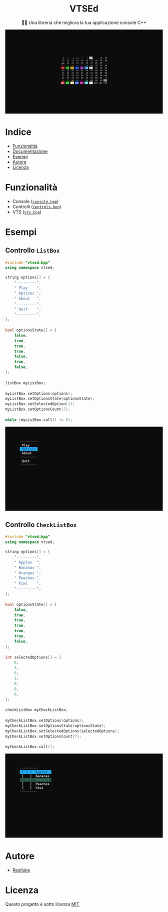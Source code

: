 <h1 align="center">VTSEd</h1>

<p align="center">
🧙‍♂️ Una libreria che migliora la tua applicazione console C++
</p>

![Banner](./assets/banner.png)



# Indice

- [Funzionalità](#funzionalità)
- [Documentazione](./DOCS.md)
- [Esempi](#esempi)
- [Autore](#autore)
- [Licenza](#licenza)



# Funzionalità

- Console ([`console.hpp`](./vtsed/console.hpp))
- Controlli ([`controls.hpp`](./vtsed/controls.hpp))
- VTS ([`vts.hpp`](./vtsed/vts.hpp))



# Esempi

## Controllo `ListBox`

```cpp
#include "vtsed.hpp"
using namespace vtsed;
```

```cpp
string options[] = {
    "---------",
    " Play    ",
    " Options ",
    " About   ",
    "---------",
    " Quit    ",
    "---------",
};

bool optionsState[] = {
    false,
    true,
    true,
    true,
    false,
    true,
    false,
};

listBox myListBox;

myListBox.setOptions(options);
myListBox.setOptionsState(optionsState);
myListBox.setSelectedOption(1);
myListBox.setOptionsCount(7);

while (myListBox.call() != 5);
```

![ListBox](./assets/listbox.png)



## Controllo `CheckListBox`

```cpp
#include "vtsed.hpp"
using namespace vtsed;
```

```cpp
string options[] = {
    "---------",
    " Apples  ",
    " Bananas ",
    " Oranges ",
    " Peaches ",
    " Kiwi    ",
    "---------",
};

bool optionsState[] = {
    false,
    true,
    true,
    true,
    true,
    true,
    false,
};

int selectedOptions[] = {
    0,
    1,
    0,
    1,
    0,
    0,
    0,
};

checkListBox myCheckListBox;

myCheckListBox.setOptions(options);
myCheckListBox.setOptionsState(optionsState);
myCheckListBox.setSelectedOptions(selectedOptions);
myCheckListBox.setOptionsCount(7);

myCheckListBox.call();
```

![CheckListBox](./assets/checklistbox.png)



# Autore

- [Realluke](https://github.com/reallukee/)



# Licenza

Questo progetto è sotto licenza [MIT](./LICENSE).
